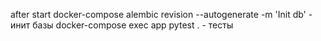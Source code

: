 after start docker-compose 
alembic revision --autogenerate -m 'Init db' - инит базы
docker-compose exec app pytest . - тесты